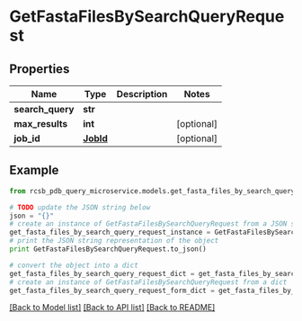 # GetFastaFilesBySearchQueryRequest


## Properties

Name | Type | Description | Notes
------------ | ------------- | ------------- | -------------
**search_query** | **str** |  | 
**max_results** | **int** |  | [optional] 
**job_id** | [**JobId**](JobId.md) |  | [optional] 

## Example

```python
from rcsb_pdb_query_microservice.models.get_fasta_files_by_search_query_request import GetFastaFilesBySearchQueryRequest

# TODO update the JSON string below
json = "{}"
# create an instance of GetFastaFilesBySearchQueryRequest from a JSON string
get_fasta_files_by_search_query_request_instance = GetFastaFilesBySearchQueryRequest.from_json(json)
# print the JSON string representation of the object
print GetFastaFilesBySearchQueryRequest.to_json()

# convert the object into a dict
get_fasta_files_by_search_query_request_dict = get_fasta_files_by_search_query_request_instance.to_dict()
# create an instance of GetFastaFilesBySearchQueryRequest from a dict
get_fasta_files_by_search_query_request_form_dict = get_fasta_files_by_search_query_request.from_dict(get_fasta_files_by_search_query_request_dict)
```
[[Back to Model list]](../README.md#documentation-for-models) [[Back to API list]](../README.md#documentation-for-api-endpoints) [[Back to README]](../README.md)


